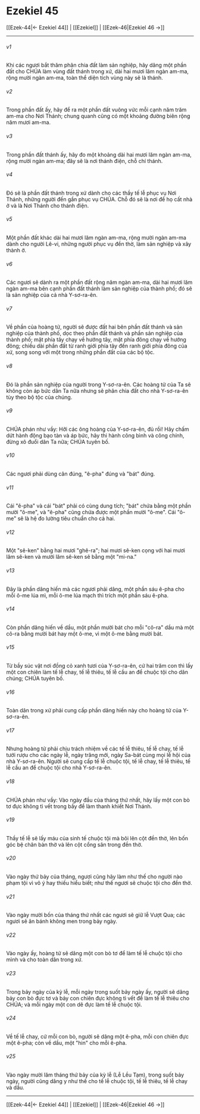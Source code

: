 # Ezekiel 45

[[Ezek-44|← Ezekiel 44]] | [[Ezekiel]] | [[Ezek-46|Ezekiel 46 →]]
***



###### v1 
Khi các ngươi bắt thăm phân chia đất làm sản nghiệp, hãy dâng một phần đất cho CHÚA làm vùng đất thánh trong xứ, dài hai mươi lăm ngàn am-ma, rộng mười ngàn am-ma, toàn thể diện tích vùng này sẽ là thánh. 

###### v2 
Trong phần đất ấy, hãy để ra một phần đất vuông vức mỗi cạnh năm trăm am-ma cho Nơi Thánh; chung quanh cũng có một khoảng đường biên rộng năm mươi am-ma. 

###### v3 
Trong phần đất thánh ấy, hãy đo một khoảng dài hai mươi lăm ngàn am-ma, rộng mười ngàn am-ma; đây sẽ là nơi thánh điện, chỗ chí thánh. 

###### v4 
Đó sẽ là phần đất thánh trong xứ dành cho các thầy tế lễ phục vụ Nơi Thánh, những người đến gần phục vụ CHÚA. Chỗ đó sẽ là nơi để họ cất nhà ở và là Nơi Thánh cho thánh điện. 

###### v5 
Một phần đất khác dài hai mươi lăm ngàn am-ma, rộng mười ngàn am-ma dành cho người Lê-vi, những người phục vụ đền thờ, làm sản nghiệp và xây thành ở. 

###### v6 
Các ngươi sẽ dành ra một phần đất rộng năm ngàn am-ma, dài hai mươi lăm ngàn am-ma bên cạnh phần đất thánh làm sản nghiệp của thành phố; đó sẽ là sản nghiệp của cả nhà Y-sơ-ra-ên. 

###### v7 
Về phần của hoàng tử, người sẽ được đất hai bên phần đất thánh và sản nghiệp của thành phố, dọc theo phần đất thánh và phần sản nghiệp của thành phố; mặt phía tây chạy về hướng tây, mặt phía đông chạy về hướng đông; chiều dài phần đất từ ranh giới phía tây đến ranh giới phía đông của xứ, song song với một trong những phần đất của các bộ tộc. 

###### v8 
Đó là phần sản nghiệp của người trong Y-sơ-ra-ên. Các hoàng tử của Ta sẽ không còn áp bức dân Ta nữa nhưng sẽ phân chia đất cho nhà Y-sơ-ra-ên tùy theo bộ tộc của chúng. 

###### v9 
CHÚA phán như vầy: Hỡi các ông hoàng của Y-sơ-ra-ên, đủ rồi! Hãy chấm dứt hành động bạo tàn và áp bức, hãy thi hành công bình và công chính, đừng xô đuổi dân Ta nữa; CHÚA tuyên bố. 

###### v10 
Các ngươi phải dùng cân đúng, "ê-pha" đúng và "bát" đúng. 

###### v11 
Cái "ê-pha" và cái "bát" phải có cùng dung tích; "bát" chứa bằng một phần mười "ô-me", và "ê-pha" cũng chứa được một phần mười "ô-me". Cái "ô-me" sẽ là hệ đo lường tiêu chuẩn cho cả hai. 

###### v12 
Một "sê-ken" bằng hai mươi "ghê-ra"; hai mươi sê-ken cọng với hai mươi lăm sê-ken và mười lăm sê-ken sẽ bằng một "mi-na." 

###### v13 
Đây là phần dâng hiến mà các ngươi phải dâng, một phần sáu ê-pha cho mỗi ô-me lúa mì, mỗi ô-me lúa mạch thì trích một phần sáu ê-pha. 

###### v14 
Còn phần dâng hiến về dầu, một phần mười bát cho mỗi "cô-ra" dầu mà một cô-ra bằng mười bát hay một ô-me, vì một ô-me bằng mười bát. 

###### v15 
Từ bầy súc vật nơi đồng cỏ xanh tươi của Y-sơ-ra-ên, cứ hai trăm con thì lấy một con chiên làm tế lễ chay, tế lễ thiêu, tế lễ cầu an để chuộc tội cho dân chúng; CHÚA tuyên bố. 

###### v16 
Toàn dân trong xứ phải cung cấp phần dâng hiến này cho hoàng tử của Y-sơ-ra-ên. 

###### v17 
Nhưng hoàng tử phải chịu trách nhiệm về các tế lễ thiêu, tế lễ chay, tế lễ tưới rượu cho các ngày lễ, ngày trăng mới, ngày Sa-bát cùng mọi lễ hội của nhà Y-sơ-ra-ên. Người sẽ cung cấp tế lễ chuộc tội, tế lễ chay, tế lễ thiêu, tế lễ cầu an để chuộc tội cho nhà Y-sơ-ra-ên. 

###### v18 
CHÚA phán như vầy: Vào ngày đầu của tháng thứ nhất, hãy lấy một con bò tơ đực không tì vết trong bầy để làm thanh khiết Nơi Thánh. 

###### v19 
Thầy tế lễ sẽ lấy máu của sinh tế chuộc tội mà bôi lên cột đền thờ, lên bốn góc bệ chân bàn thờ và lên cột cổng sân trong đền thờ. 

###### v20 
Vào ngày thứ bảy của tháng, ngươi cũng hãy làm như thế cho người nào phạm tội vì vô ý hay thiếu hiểu biết; như thế ngươi sẽ chuộc tội cho đền thờ. 

###### v21 
Vào ngày mười bốn của tháng thứ nhất các ngươi sẽ giữ lễ Vượt Qua; các ngươi sẽ ăn bánh không men trong bảy ngày. 

###### v22 
Vào ngày ấy, hoàng tử sẽ dâng một con bò tơ để làm tế lễ chuộc tội cho mình và cho toàn dân trong xứ. 

###### v23 
Trong bảy ngày của kỳ lễ, mỗi ngày trong suốt bảy ngày ấy, người sẽ dâng bảy con bò đực tơ và bảy con chiên đực không tì vết để làm tế lễ thiêu cho CHÚA; và mỗi ngày một con dê đực làm tế lễ chuộc tội. 

###### v24 
Về tế lễ chay, cứ mỗi con bò, người sẽ dâng một ê-pha, mỗi con chiên đực một ê-pha; còn về dầu, một "hin" cho mỗi ê-pha. 

###### v25 
Vào ngày mười lăm tháng thứ bảy của kỳ lễ (Lễ Lều Tạm), trong suốt bảy ngày, người cũng dâng y như thế cho tế lễ chuộc tội, tế lễ thiêu, tế lễ chay và dầu.

***
[[Ezek-44|← Ezekiel 44]] | [[Ezekiel]] | [[Ezek-46|Ezekiel 46 →]]
